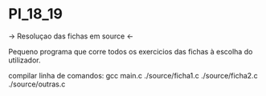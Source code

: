 # PI_18_19

-> Resoluçao das fichas em source <-

Pequeno programa que corre todos os exercicios das fichas à escolha do utilizador.

compilar linha de comandos:
gcc main.c ./source/ficha1.c ./source/ficha2.c ./source/outras.c
